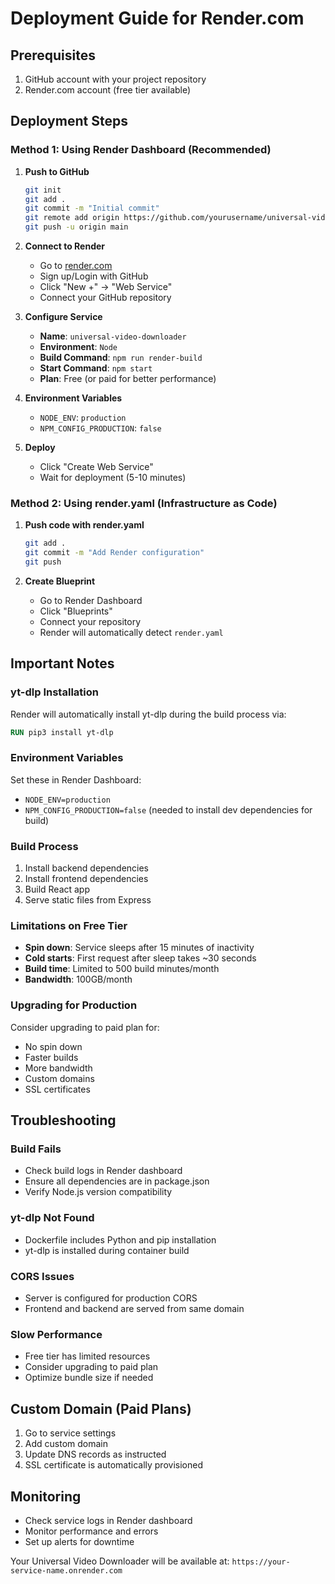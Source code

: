 # Deployment Guide for Render.com

## Prerequisites

1. GitHub account with your project repository
2. Render.com account (free tier available)

## Deployment Steps

### Method 1: Using Render Dashboard (Recommended)

1. **Push to GitHub**
   ```bash
   git init
   git add .
   git commit -m "Initial commit"
   git remote add origin https://github.com/yourusername/universal-video-downloader.git
   git push -u origin main
   ```

2. **Connect to Render**
   - Go to [render.com](https://render.com)
   - Sign up/Login with GitHub
   - Click "New +" → "Web Service"
   - Connect your GitHub repository

3. **Configure Service**
   - **Name**: `universal-video-downloader`
   - **Environment**: `Node`
   - **Build Command**: `npm run render-build`
   - **Start Command**: `npm start`
   - **Plan**: Free (or paid for better performance)

4. **Environment Variables**
   - `NODE_ENV`: `production`
   - `NPM_CONFIG_PRODUCTION`: `false`

5. **Deploy**
   - Click "Create Web Service"
   - Wait for deployment (5-10 minutes)

### Method 2: Using render.yaml (Infrastructure as Code)

1. **Push code with render.yaml**
   ```bash
   git add .
   git commit -m "Add Render configuration"
   git push
   ```

2. **Create Blueprint**
   - Go to Render Dashboard
   - Click "Blueprints"
   - Connect your repository
   - Render will automatically detect `render.yaml`

## Important Notes

### yt-dlp Installation
Render will automatically install yt-dlp during the build process via:
```dockerfile
RUN pip3 install yt-dlp
```

### Environment Variables
Set these in Render Dashboard:
- `NODE_ENV=production`
- `NPM_CONFIG_PRODUCTION=false` (needed to install dev dependencies for build)

### Build Process
1. Install backend dependencies
2. Install frontend dependencies
3. Build React app
4. Serve static files from Express

### Limitations on Free Tier
- **Spin down**: Service sleeps after 15 minutes of inactivity
- **Cold starts**: First request after sleep takes ~30 seconds
- **Build time**: Limited to 500 build minutes/month
- **Bandwidth**: 100GB/month

### Upgrading for Production
Consider upgrading to paid plan for:
- No spin down
- Faster builds
- More bandwidth
- Custom domains
- SSL certificates

## Troubleshooting

### Build Fails
- Check build logs in Render dashboard
- Ensure all dependencies are in package.json
- Verify Node.js version compatibility

### yt-dlp Not Found
- Dockerfile includes Python and pip installation
- yt-dlp is installed during container build

### CORS Issues
- Server is configured for production CORS
- Frontend and backend are served from same domain

### Slow Performance
- Free tier has limited resources
- Consider upgrading to paid plan
- Optimize bundle size if needed

## Custom Domain (Paid Plans)
1. Go to service settings
2. Add custom domain
3. Update DNS records as instructed
4. SSL certificate is automatically provisioned

## Monitoring
- Check service logs in Render dashboard
- Monitor performance and errors
- Set up alerts for downtime

Your Universal Video Downloader will be available at:
`https://your-service-name.onrender.com`
